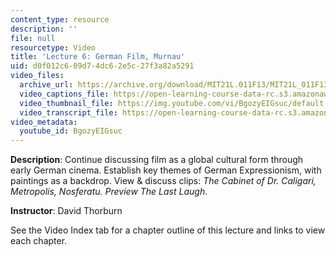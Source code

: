 ```yaml
---
content_type: resource
description: ''
file: null
resourcetype: Video
title: 'Lecture 6: German Film, Murnau'
uid: d0f012c6-09d7-4dc6-2e5c-27f3a82a5291
video_files:
  archive_url: https://archive.org/download/MIT21L.011F13/MIT21L_011F13_L06_300k.mp4
  video_captions_file: https://open-learning-course-data-rc.s3.amazonaws.com/21l-011-the-film-experience-fall-2013/2bbd898edc4c5f328dbc0b2ee1e304fe_BgozyEIGsuc.vtt
  video_thumbnail_file: https://img.youtube.com/vi/BgozyEIGsuc/default.jpg
  video_transcript_file: https://open-learning-course-data-rc.s3.amazonaws.com/21l-011-the-film-experience-fall-2013/530008ab2a50f5c64e109cdf4f1ed2ea_BgozyEIGsuc.pdf
video_metadata:
  youtube_id: BgozyEIGsuc
---
```


**Description**: Continue discussing film as a global cultural form through early German cinema. Establish key themes of German Expressionism, with paintings as a backdrop. View & discuss clips: _The Cabinet of Dr. Caligari, Metropolis, Nosferatu. Preview The Last Laugh_.

**Instructor**: David Thorburn

See the Video Index tab for a chapter outline of this lecture and links to view each chapter.